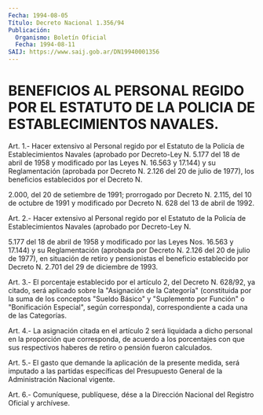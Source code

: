 ```yaml
---
Fecha: 1994-08-05
Título: Decreto Nacional 1.356/94
Publicación:
  Organismo: Boletín Oficial
  Fecha: 1994-08-11
SAIJ: https://www.saij.gob.ar/DN19940001356
---
```

# BENEFICIOS AL PERSONAL REGIDO POR EL ESTATUTO DE LA POLICIA DE ESTABLECIMIENTOS NAVALES.

<a id="1"></a>
Art. 1.- Hacer extensivo al Personal regido por el Estatuto de la Policía  de  Establecimientos Navales (aprobado por Decreto-Ley N. 5.177 del 18 de abril de 1958 y modificado por las Leyes N. 16.563 y 17.144) y su Reglamentación  (aprobada  por Decreto N. 2.126 del 20 de julio de 1977), los beneficios establecidos  por  el  Decreto  N.

2.000,  del  20 de setiembre de 1991; prorrogado por Decreto N. 2.115, del 10 de octubre  de 1991 y modificado por Decreto N. 628 del 13 de abril de 1992.

<a id="2"></a>
Art. 2.- Hacer extensivo al Personal regido por el Estatuto de la Policía  de Establecimientos Navales (aprobado por Decreto-Ley N.

5.177 del 18 de  abril de 1958 y modificado por las Leyes Nos. 16.563 y 17.144) y su Reglamentación  (aprobada  por Decreto N. 2.126 del 20 de  julio  de  1977),  en  situación  de retiro y  pensionistas  el beneficio establecido por Decreto N. 2.701  del  29  de  diciembre de 1993.

<a id="3"></a>
Art.  3.-  El  porcentaje  establecido  por el artículo 2, del Decreto N. 628/92, ya citado, será aplicado sobre  la "Asignación de la  Categoría"  (constituida  por la suma de los conceptos  "Sueldo Básico"  y  "Suplemento  por Función"  o  "Bonificación  Especial", según corresponda), correspondiente  a  cada una de las Categorías.

<a id="4"></a>
Art. 4.- La asignación citada en el artículo 2 será liquidada a dicho  personal  en la proporción que corresponda, de acuerdo a los porcentajes con que  sus  respectivos  haberes  de retiro o pensión fueron calculados.

<a id="5"></a>
Art.  5.-  El  gasto  que demande la aplicación de la presente medida, será imputado a las  partidas  específicas  del Presupuesto General de la Administración Nacional vigente.

<a id="6"></a>
Art. 6.- Comuníquese, publíquese, dése a la Dirección Nacional del Registro Oficial y archívese.